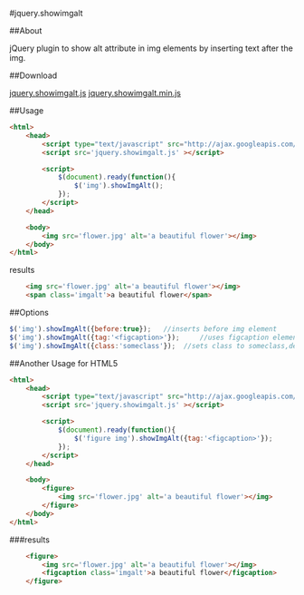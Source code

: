#jquery.showimgalt

##About

jQuery plugin to show alt attribute in img elements by inserting text after the img.

##Download

[jquery.showimgalt.js](https://raw.github.com/kssfilo/jquery.showimgalt/master/dist/jquery.showimgalt.js)
[jquery.showimgalt.min.js](https://raw.github.com/kssfilo/jquery.showimgalt/master/dist/jquery.showimgalt.min.js)

##Usage

```html
<html>
	<head>
		<script type="text/javascript" src="http://ajax.googleapis.com/ajax/libs/jquery/1.4.2/jquery.min.js"></script>
		<script src='jquery.showimgalt.js' ></script>

		<script>
			$(document).ready(function(){
				$('img').showImgAlt();
			});
		</script>
	</head>

	<body>
		<img src='flower.jpg' alt='a beautiful flower'></img>
	</body>
</html>
```

results

```html
	<img src='flower.jpg' alt='a beautiful flower'></img>
	<span class='imgalt'>a beautiful flower</span>
```

##Options

```js
$('img').showImgAlt({before:true});   //inserts before img element
$('img').showImgAlt({tag:'<figcaption>'});     //uses figcaption element instead of span
$('img').showImgAlt({class:'someclass'});  //sets class to someclass,default is imgalt
```

##Another Usage for HTML5

```html
<html>
	<head>
		<script type="text/javascript" src="http://ajax.googleapis.com/ajax/libs/jquery/1.4.2/jquery.min.js"></script>
		<script src='jquery.showimgalt.js' ></script>

		<script>
			$(document).ready(function(){
				$('figure img').showImgAlt({tag:'<figcaption>'});
			});
		</script>
	</head>

	<body>
		<figure>
			<img src='flower.jpg' alt='a beautiful flower'></img>
		</figure>
	</body>
</html>
```

###results

```html
	<figure>
		<img src='flower.jpg' alt='a beautiful flower'></img>
		<figcaption class='imgalt'>a beautiful flower</figcaption>
	</figure>
```
